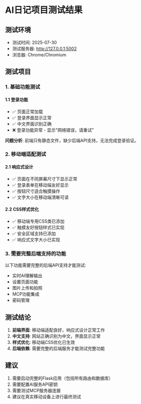 # AI日记项目测试结果

## 测试环境
- 测试时间: 2025-07-30
- 测试服务器: http://127.0.0.1:5002
- 浏览器: Chrome/Chromium

## 测试项目

### 1. 基础功能测试

#### 1.1 登录功能
- ✅ 页面正常加载
- ✅ 登录界面显示正常
- ✅ 中文界面识别正确
- ❌ 登录功能异常 - 显示"网络错误，请重试"

**问题分析**: 前端只有静态文件，缺少后端API支持，无法完成登录验证。

### 2. 移动端适配测试

#### 2.1 响应式设计
- ✅ 页面在不同屏幕尺寸下显示正常
- ✅ 登录表单在移动端友好显示
- ✅ 按钮尺寸适合触摸操作
- ✅ 文字大小在移动端清晰可读

#### 2.2 CSS样式优化
- ✅ 移动端专用CSS类已添加
- ✅ 触摸友好按钮样式已实现
- ✅ 安全区域支持已添加
- ✅ 响应式文字大小已实现

### 3. 需要完整后端支持的功能

以下功能需要完整的后端API支持才能测试:
- 实时AI理解输出
- 设置页面功能
- 图片上传和拍照
- MCP功能集成
- 密码管理

## 测试结论

1. **前端界面**: 移动端适配良好，响应式设计正常工作
2. **中文支持**: 网站正确识别为中文，界面显示正常
3. **样式优化**: 移动端CSS优化已生效
4. **后端依赖**: 需要完整的后端服务才能测试完整功能

## 建议

1. 需要启动完整的Flask应用（包括所有路由和数据库）
2. 需要配置AI服务API密钥
3. 需要测试MCP服务器连接
4. 建议在真实移动设备上进行最终测试

